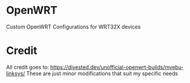 # OpenWRT
Custom OpenWRT Configurations  for WRT32X devices


# Credit
All credit goes to:  https://divested.dev/unofficial-openwrt-builds/mvebu-linksys/
These are just minor modifications that suit my specific needs
